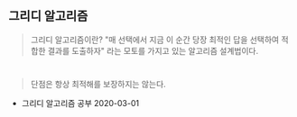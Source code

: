 ## 그리디 알고리즘

> 그리디 알고리즘이란? "매 선택에서 지금 이 순간 당장 최적인 답을 선택하여 적합한 결과를 도출하자" 라는 모토를 가지고 있는 알고리즘 설계법이다.



#



>단점은 항상 최적해를 보장하지는 않는다.



* 그리디 알고리즘 공부 2020-03-01